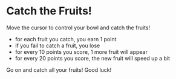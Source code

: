 # Catch the Fruits!

Move the cursor to control your bowl and catch the fruits!

* for each fruit you catch, you earn 1 point
* if you fail to catch a fruit, you lose
* for every 10 points you score, 1 more fruit will appear
* for every 20 points you score, the new fruit will speed up a bit

Go on and catch all your fruits! Good luck!
